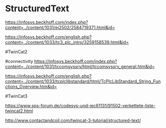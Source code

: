 # StructuredText

https://infosys.beckhoff.com/index.php?content=../content/1031/ej2502/2584719371.html&id=

https://infosys.beckhoff.com/english.php?content=../content/1033/tc3_plc_intro/3259158539.html&id=


#TwinCat2

#connectivity
https://infosys.beckhoff.com/index.php?content=../content/1031/tccomsyssrv/html/tccomsyssrv_general.htm&id=

https://infosys.beckhoff.com/english.php?content=../content/1033/tcplclibstandard/html/TcPlcLibStandard_String_Functions_Overview.htm&id=


#TwinCat3

https://www.sps-forum.de/codesys-und-iec61131/91502-verkettete-liste-twincat2.html

http://www.contactandcoil.com/twincat-3-tutorial/structured-text/

